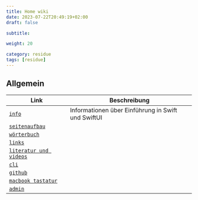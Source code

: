 ```yaml
---
title: Home wiki
date: 2023-07-22T20:49:19+02:00
draft: false

subtitle: 

weight: 20

category: residue
tags: [residue]
---
```


## Allgemein

| Link | Beschreibung |
| --- | --- |
| [`info`](./wiki-info) | Informationen über Einführung in Swift und SwiftUI | 
| [`seitenaufbau`](./wiki-page-layout) |  |  
| [`wörterbuch`](./wiki-dictionary) |  |  
| [`links`](./wiki-links) |  |  
| [`literatur und videos`](./wiki-literature) |  |  
| [`cli`](./wiki-cli) |  | 
| [`github`](./wiki-github) |  |  
| [`macbook tastatur`](./wiki-macbook-keyboard) |  | 
| [`admin`](./wiki-admin) |  |  
